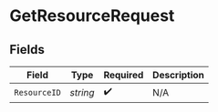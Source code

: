 # GetResourceRequest


## Fields

| Field              | Type               | Required           | Description        |
| ------------------ | ------------------ | ------------------ | ------------------ |
| `ResourceID`       | *string*           | :heavy_check_mark: | N/A                |